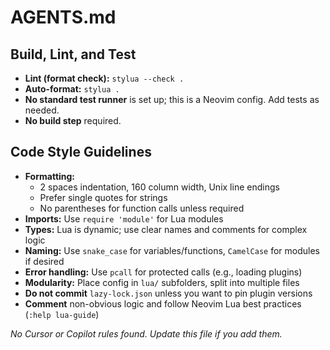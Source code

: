 # AGENTS.md

## Build, Lint, and Test
- **Lint (format check):** `stylua --check .`
- **Auto-format:** `stylua .`
- **No standard test runner** is set up; this is a Neovim config. Add tests as needed.
- **No build step** required.

## Code Style Guidelines
- **Formatting:**
  - 2 spaces indentation, 160 column width, Unix line endings
  - Prefer single quotes for strings
  - No parentheses for function calls unless required
- **Imports:** Use `require 'module'` for Lua modules
- **Types:** Lua is dynamic; use clear names and comments for complex logic
- **Naming:** Use `snake_case` for variables/functions, `CamelCase` for modules if desired
- **Error handling:** Use `pcall` for protected calls (e.g., loading plugins)
- **Modularity:** Place config in `lua/` subfolders, split into multiple files
- **Do not commit** `lazy-lock.json` unless you want to pin plugin versions
- **Comment** non-obvious logic and follow Neovim Lua best practices (`:help lua-guide`)

_No Cursor or Copilot rules found. Update this file if you add them._
